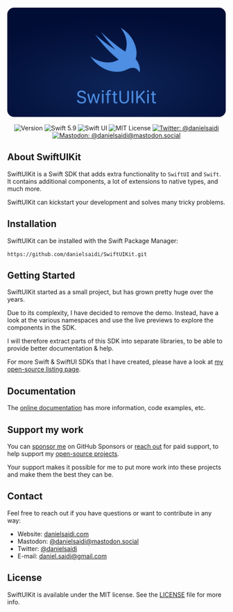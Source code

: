 <p align="center">
    <img src ="Resources/Logo_GitHub.png" alt="SwiftUIKit Logo" title="SwiftUIKit" />
</p>

<p align="center">
    <img src="https://img.shields.io/github/v/release/danielsaidi/SwiftUIKit?color=%2300550&sort=semver" alt="Version" />
    <img src="https://img.shields.io/badge/Swift-5.9-orange.svg" alt="Swift 5.9" />
    <img src="https://img.shields.io/badge/platform-SwiftUI-blue.svg" alt="Swift UI" title="Swift UI" />
    <img src="https://img.shields.io/github/license/danielsaidi/SwiftUIKit" alt="MIT License" />
    <a href="https://twitter.com/danielsaidi"><img src="https://img.shields.io/twitter/url?label=Twitter&style=social&url=https%3A%2F%2Ftwitter.com%2Fdanielsaidi" alt="Twitter: @danielsaidi" title="Twitter: @danielsaidi" /></a>
    <a href="https://mastodon.social/@danielsaidi"><img src="https://img.shields.io/mastodon/follow/000253346?label=mastodon&style=social" alt="Mastodon: @danielsaidi@mastodon.social" title="Mastodon: @danielsaidi@mastodon.social" /></a>
</p>



## About SwiftUIKit

SwiftUIKit is a Swift SDK that adds extra functionality to `SwiftUI` and `Swift`. It contains additional components, a lot of extensions to native types, and much more. 

SwiftUIKit can kickstart your development and solves many tricky problems.



## Installation

SwiftUIKit can be installed with the Swift Package Manager:

```
https://github.com/danielsaidi/SwiftUIKit.git
```



## Getting Started

SwiftUIKit started as a small project, but has grown pretty huge over the years.

Due to its complexity, I have decided to remove the demo. Instead, have a look at the various namespaces and use the live previews to explore the components in the SDK.

I will therefore extract parts of this SDK into separate libraries, to be able to provide better documentation & help. 

For more Swift & SwiftUI SDKs that I have created, please have a look at [my open-source listing page][OpenSource].



## Documentation

The [online documentation][Documentation] has more information, code examples, etc.



## Support my work 

You can [sponsor me][Sponsors] on GitHub Sponsors or [reach out][Email] for paid support, to help support my [open-source projects][OpenSource].

Your support makes it possible for me to put more work into these projects and make them the best they can be.



## Contact

Feel free to reach out if you have questions or want to contribute in any way:

* Website: [danielsaidi.com][Website]
* Mastodon: [@danielsaidi@mastodon.social][Mastodon]
* Twitter: [@danielsaidi][Twitter]
* E-mail: [daniel.saidi@gmail.com][Email] 



## License

SwiftUIKit is available under the MIT license. See the [LICENSE][License] file for more info.



[Email]: mailto:daniel.saidi@gmail.com

[Website]: https://danielsaidi.com
[GitHub]: https://github.com/danielsaidi
[Twitter]: https://twitter.com/danielsaidi
[Mastodon]: https://mastodon.social/@danielsaidi
[OpenSource]: https://danielsaidi.com/opensource
[Sponsors]: https://github.com/sponsors/danielsaidi

[Documentation]: https://danielsaidi.github.io/SwiftUIKit

[License]: https://github.com/danielsaidi/SwiftUIKit/blob/master/LICENSE
